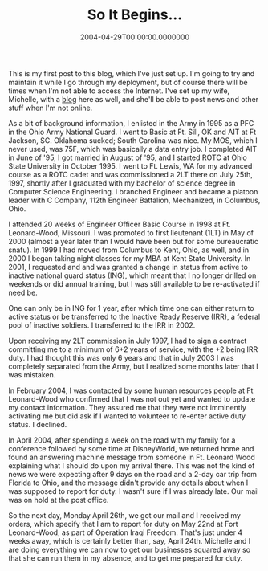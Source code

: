 ﻿---
title: So It Begins...
slug: so-it-begins
date: "2004-04-29T00:00:00.0000000"
featuredImage: img/so-it-begins-featured.png
---

This is my first post to this blog, which I've just set up. I'm going to try and maintain it while I go through my deployment, but of course there will be times when I'm not able to access the Internet. I've set up my wife, Michelle, with a [blog](http://armysteve.com/armyspouse) here as well, and she'll be able to post news and other stuff when I'm not online.

As a bit of background information, I enlisted in the Army in 1995 as a PFC in the Ohio Army National Guard. I went to Basic at Ft. Sill, OK and AIT at Ft Jackson, SC. Oklahoma sucked; South Carolina was nice. My MOS, which I never used, was 75F, which was basically a data entry job. I completed AIT in June of '95, I got married in August of '95, and I started ROTC at Ohio State University in October 1995. I went to Ft. Lewis, WA for my advanced course as a ROTC cadet and was commissioned a 2LT there on July 25th, 1997, shortly after I graduated with my bachelor of science degree in Computer Science Engineering. I branched Engineer and became a platoon leader with C Company, 112th Engineer Battalion, Mechanized, in Columbus, Ohio.

I attended 20 weeks of Engineer Officer Basic Course in 1998 at Ft. Leonard-Wood, Missouri. I was promoted to first lieutenant (1LT) in May of 2000 (almost a year later than I would have been but for some bureaucratic snafu). In 1999 I had moved from Columbus to Kent, Ohio, as well, and in 2000 I began taking night classes for my MBA at Kent State University. In 2001, I requested and and was granted a change in status from active to inactive national guard status (ING), which meant that I no longer drilled on weekends or did annual training, but I was still available to be re-activated if need be.

One can only be in ING for 1 year, after which time one can either return to active status or be transferred to the Inactive Ready Reserve (IRR), a federal pool of inactive soldiers. I transferred to the IRR in 2002.

Upon receiving my 2LT commission in July 1997, I had to sign a contract committing me to a minimum of 6+2 years of service, with the +2 being IRR duty. I had thought this was only 6 years and that in July 2003 I was completely separated from the Army, but I realized some months later that I was mistaken.

In February 2004, I was contacted by some human resources people at Ft Leonard-Wood who confirmed that I was not out yet and wanted to update my contact information. They assured me that they were not imminently activating me but did ask if I wanted to volunteer to re-enter active duty status. I declined.

In April 2004, after spending a week on the road with my family for a conference followed by some time at DisneyWorld, we returned home and found an answering machine message from someone in Ft. Leonard Wood explaining what I should do upon my arrival there. This was not the kind of news we were expecting after 9 days on the road and a 2-day car trip from Florida to Ohio, and the message didn't provide any details about when I was supposed to report for duty. I wasn't sure if I was already late. Our mail was on hold at the post office.

So the next day, Monday April 26th, we got our mail and I received my orders, which specify that I am to report for duty on May 22nd at Fort Leonard-Wood, as part of Operation Iraqi Freedom. That's just under 4 weeks away, which is certainly better than, say, April 24th. Michelle and I are doing everything we can now to get our businesses squared away so that she can run them in my absence, and to get me prepared for duty.

